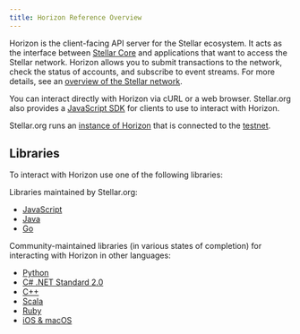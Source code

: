 ```yaml
---
title: Horizon Reference Overview
---
```

Horizon is the client-facing API server for the Stellar ecosystem.  It acts as the interface between [Stellar Core](https://github.com/stellar/stellar-core) and applications that want to access the Stellar network. Horizon allows you to submit transactions to the network, check the status of accounts, and subscribe to event streams. For more details, see an [overview of the Stellar network](https://www.stellar.org/developers/guides/).

You can interact directly with Horizon via cURL or a web browser. Stellar.org also provides a [JavaScript SDK](https://www.stellar.org/developers/js-stellar-sdk/reference/) for clients to use to interact with Horizon.

Stellar.org runs an [instance of Horizon](https://horizon-testnet.stellar.org/) that is connected to the [testnet](../guides/concepts/test-net.md).

## Libraries

To interact with Horizon use one of the following libraries:

Libraries maintained by Stellar.org:<br />
- [JavaScript](https://github.com/stellar/js-stellar-sdk)
- [Java](https://github.com/stellar/java-stellar-sdk)
- [Go](https://github.com/stellar/go)

Community-maintained libraries (in various states of completion) for interacting with Horizon in other languages:<br>
- [Python](https://github.com/StellarCN/py-stellar-base)
- [C# .NET Standard 2.0](https://github.com/elucidsoft/dotnetcore-stellar-sdk)
- [C++](https://github.com/bnogalm/StellarQtSDK)
- [Scala](https://github.com/Synesso/scala-stellar-sdk)
- [Ruby](https://github.com/bloom-solutions/ruby-stellar-sdk)
- [iOS & macOS](https://github.com/Soneso/stellar-ios-mac-sdk)
